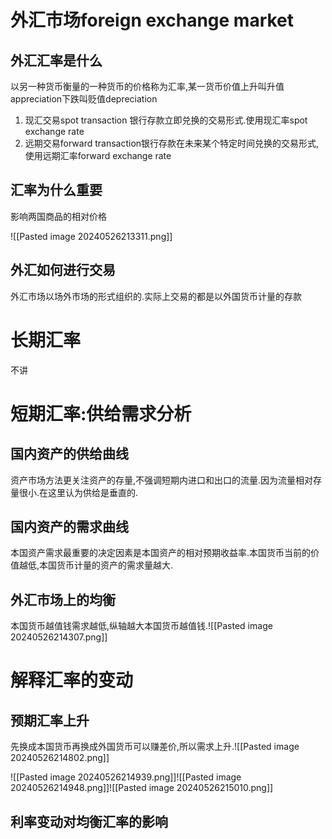 
# 外汇市场foreign exchange market

## 外汇汇率是什么

以另一种货币衡量的一种货币的价格称为汇率,某一货币价值上升叫升值appreciation下跌叫贬值depreciation

1. 现汇交易spot transaction 银行存款立即兑换的交易形式.使用现汇率spot exchange rate
2. 远期交易forward transaction银行存款在未来某个特定时间兑换的交易形式,使用远期汇率forward exchange rate

## 汇率为什么重要

影响两国商品的相对价格

![[Pasted image 20240526213311.png]]

## 外汇如何进行交易

外汇市场以场外市场的形式组织的.实际上交易的都是以外国货币计量的存款

# 长期汇率

不讲

# 短期汇率:供给需求分析

## 国内资产的供给曲线

资产市场方法更关注资产的存量,不强调短期内进口和出口的流量.因为流量相对存量很小.在这里认为供给是垂直的.

## 国内资产的需求曲线

本国资产需求最重要的决定因素是本国资产的相对预期收益率.本国货币当前的价值越低,本国货币计量的资产的需求量越大.

## 外汇市场上的均衡

本国货币越值钱需求越低,纵轴越大本国货币越值钱.![[Pasted image 20240526214307.png]] 

# 解释汇率的变动

## 预期汇率上升

先换成本国货币再换成外国货币可以赚差价,所以需求上升.![[Pasted image 20240526214802.png]]

![[Pasted image 20240526214939.png]]![[Pasted image 20240526214948.png]]![[Pasted image 20240526215010.png]]

## 利率变动对均衡汇率的影响

